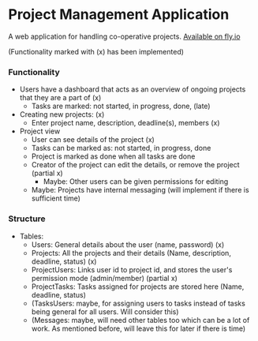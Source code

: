 # Project Management Application

A web application for handling co-operative projects.
[Available on fly.io](https://tsoha-project-management-app.fly.dev/)

(Functionality marked with (x) has been implemented)

### Functionality

- Users have a dashboard that acts as an overview of ongoing projects that they are a part of (x)
  - Tasks are marked: not started, in progress, done, (late)
- Creating new projects: (x)
  - Enter project name, description, deadline(s), members (x)
- Project view
  - User can see details of the project (x)
  - Tasks can be marked as: not started, in progress, done
  - Project is marked as done when all tasks are done
  - Creator of the project can edit the details, or remove the project (partial x)
    - Maybe: Other users can be given permissions for editing
  - Maybe: Projects have internal messaging (will implement if there is sufficient time)

### Structure

- Tables:
  - Users: General details about the user (name, password) (x)
  - Projects: All the projects and their details (Name, description, deadline, status) (x)
  - ProjectUsers: Links user id to project id, and stores the user's permission mode (admin/member) (partial x)
  - ProjectTasks: Tasks assigned for projects are stored here (Name, deadline, status)
  - (TasksUsers: maybe, for assigning users to tasks instead of tasks being general for all users. Will consider this)
  - (Messages: maybe, will need other tables too which can be a lot of work. As mentioned before, will leave this for later if there is time)
